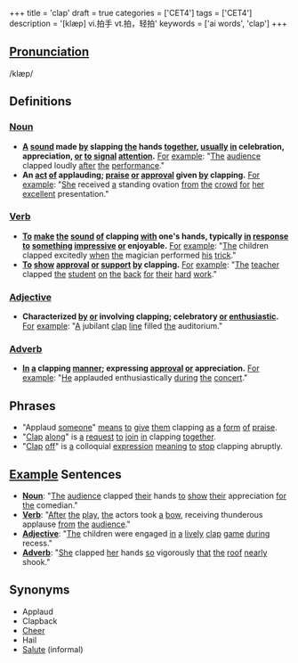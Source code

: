+++
title = 'clap'
draft = true
categories = ['CET4']
tags = ['CET4']
description = '[klæp] vi.拍手 vt.拍，轻拍'
keywords = ['ai words', 'clap']
+++

## [Pronunciation](/post/pronunciation/)
/klæp/

## Definitions
### [Noun](/post/noun/)
- **[A](/post/a/) [sound](/post/sound/) made [by](/post/by/) slapping [the](/post/the/) hands [together](/post/together/), [usually](/post/usually/) [in](/post/in/) celebration, appreciation, [or](/post/or/) [to](/post/to/) [signal](/post/signal/) [attention](/post/attention/).** [For](/post/for/) [example](/post/example/): "[The](/post/the/) [audience](/post/audience/) clapped loudly [after](/post/after/) [the](/post/the/) [performance](/post/performance/)."
- **An [act](/post/act/) [of](/post/of/) applauding; [praise](/post/praise/) [or](/post/or/) [approval](/post/approval/) given [by](/post/by/) clapping.** [For](/post/for/) [example](/post/example/): "[She](/post/she/) received [a](/post/a/) standing ovation [from](/post/from/) [the](/post/the/) [crowd](/post/crowd/) [for](/post/for/) [her](/post/her/) [excellent](/post/excellent/) presentation."

### [Verb](/post/verb/)
- **[To](/post/to/) [make](/post/make/) [the](/post/the/) [sound](/post/sound/) [of](/post/of/) clapping [with](/post/with/) one's hands, typically [in](/post/in/) [response](/post/response/) [to](/post/to/) [something](/post/something/) [impressive](/post/impressive/) [or](/post/or/) enjoyable.** [For](/post/for/) [example](/post/example/): "[The](/post/the/) children clapped excitedly [when](/post/when/) [the](/post/the/) magician performed [his](/post/his/) [trick](/post/trick/)."
- **[To](/post/to/) [show](/post/show/) [approval](/post/approval/) [or](/post/or/) [support](/post/support/) [by](/post/by/) clapping.** [For](/post/for/) [example](/post/example/): "[The](/post/the/) [teacher](/post/teacher/) clapped [the](/post/the/) [student](/post/student/) [on](/post/on/) [the](/post/the/) [back](/post/back/) [for](/post/for/) [their](/post/their/) [hard](/post/hard/) [work](/post/work/)."

### [Adjective](/post/adjective/)
- **Characterized [by](/post/by/) [or](/post/or/) involving clapping; celebratory [or](/post/or/) [enthusiastic](/post/enthusiastic/).** [For](/post/for/) [example](/post/example/): "[A](/post/a/) jubilant [clap](/post/clap/) [line](/post/line/) filled [the](/post/the/) auditorium."

### [Adverb](/post/adverb/)
- **[In](/post/in/) [a](/post/a/) clapping [manner](/post/manner/); expressing [approval](/post/approval/) [or](/post/or/) appreciation.** [For](/post/for/) [example](/post/example/): "[He](/post/he/) applauded enthusiastically [during](/post/during/) [the](/post/the/) [concert](/post/concert/)."

## Phrases
- "Applaud [someone](/post/someone/)" [means](/post/means/) [to](/post/to/) [give](/post/give/) [them](/post/them/) clapping [as](/post/as/) [a](/post/a/) [form](/post/form/) [of](/post/of/) [praise](/post/praise/).
- "[Clap](/post/clap/) [along](/post/along/)" is [a](/post/a/) [request](/post/request/) [to](/post/to/) [join](/post/join/) [in](/post/in/) clapping [together](/post/together/).
- "[Clap](/post/clap/) [off](/post/off/)" is [a](/post/a/) colloquial [expression](/post/expression/) [meaning](/post/meaning/) [to](/post/to/) [stop](/post/stop/) clapping abruptly.

## [Example](/post/example/) Sentences
- **[Noun](/post/noun/)**: "[The](/post/the/) [audience](/post/audience/) clapped [their](/post/their/) hands [to](/post/to/) [show](/post/show/) [their](/post/their/) appreciation [for](/post/for/) [the](/post/the/) comedian."
- **[Verb](/post/verb/)**: "[After](/post/after/) [the](/post/the/) [play](/post/play/), [the](/post/the/) actors took [a](/post/a/) [bow](/post/bow/), receiving thunderous applause [from](/post/from/) [the](/post/the/) [audience](/post/audience/)."
- **[Adjective](/post/adjective/)**: "[The](/post/the/) children were engaged [in](/post/in/) [a](/post/a/) [lively](/post/lively/) [clap](/post/clap/) [game](/post/game/) [during](/post/during/) recess."
- **[Adverb](/post/adverb/)**: "[She](/post/she/) clapped [her](/post/her/) hands [so](/post/so/) vigorously [that](/post/that/) [the](/post/the/) [roof](/post/roof/) [nearly](/post/nearly/) shook."

## Synonyms
- Applaud
- Clapback
- [Cheer](/post/cheer/)
- Hail
- [Salute](/post/salute/) (informal)
